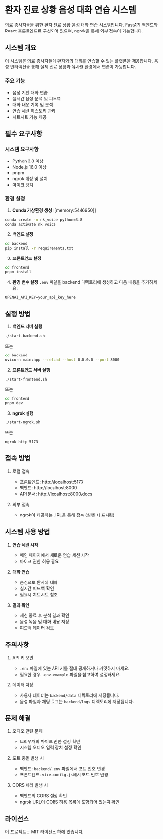 # 환자 진료 상황 음성 대화 연습 시스템

의료 종사자들을 위한 환자 진료 상황 음성 대화 연습 시스템입니다. FastAPI 백엔드와 React 프론트엔드로 구성되어 있으며, ngrok을 통해 외부 접속이 가능합니다.

## 시스템 개요

이 시스템은 의료 종사자들이 환자와의 대화를 연습할 수 있는 플랫폼을 제공합니다. 음성 인터랙션을 통해 실제 진료 상황과 유사한 환경에서 연습이 가능합니다.

### 주요 기능
- 음성 기반 대화 연습
- 실시간 음성 분석 및 피드백
- 대화 내용 기록 및 분석
- 연습 세션 히스토리 관리
- 치트시트 기능 제공

## 필수 요구사항

### 시스템 요구사항
- Python 3.8 이상
- Node.js 16.0 이상
- pnpm
- ngrok 계정 및 설치
- 마이크 장치

### 환경 설정

1. **Conda 가상환경 생성** [[memory:5446950]]
```bash
conda create -n nk_voice python=3.8
conda activate nk_voice
```

2. **백엔드 설정**
```bash
cd backend
pip install -r requirements.txt
```

3. **프론트엔드 설정**
```bash
cd frontend
pnpm install
```

4. **환경 변수 설정**
`.env` 파일을 backend 디렉토리에 생성하고 다음 내용을 추가하세요:
```
OPENAI_API_KEY=your_api_key_here
```

## 실행 방법

1. **백엔드 서버 실행**
```bash
./start-backend.sh
```
또는
```bash
cd backend
uvicorn main:app --reload --host 0.0.0.0 --port 8000
```

2. **프론트엔드 서버 실행**
```bash
./start-frontend.sh
```
또는
```bash
cd frontend
pnpm dev
```

3. **ngrok 실행**
```bash
./start-ngrok.sh
```
또는
```bash
ngrok http 5173
```

## 접속 방법

1. 로컬 접속
   - 프론트엔드: http://localhost:5173
   - 백엔드: http://localhost:8000
   - API 문서: http://localhost:8000/docs

2. 외부 접속
   - ngrok이 제공하는 URL을 통해 접속 (실행 시 표시됨)

## 시스템 사용 방법

1. **연습 세션 시작**
   - 메인 페이지에서 새로운 연습 세션 시작
   - 마이크 권한 허용 필요

2. **대화 연습**
   - 음성으로 환자와 대화
   - 실시간 피드백 확인
   - 필요시 치트시트 참조

3. **결과 확인**
   - 세션 종료 후 분석 결과 확인
   - 음성 녹음 및 대화 내용 저장
   - 피드백 데이터 검토

## 주의사항

1. API 키 보안
   - `.env` 파일에 있는 API 키를 절대 공개하거나 커밋하지 마세요.
   - 필요한 경우 `.env.example` 파일을 참고하여 설정하세요.

2. 데이터 저장
   - 사용자 데이터는 `backend/data` 디렉토리에 저장됩니다.
   - 음성 파일과 채팅 로그는 `backend/logs` 디렉토리에 저장됩니다.

## 문제 해결

1. 오디오 관련 문제
   - 브라우저의 마이크 권한 설정 확인
   - 시스템 오디오 입력 장치 설정 확인

2. 포트 충돌 발생 시
   - 백엔드: `backend/.env` 파일에서 포트 번호 변경
   - 프론트엔드: `vite.config.js`에서 포트 번호 변경

3. CORS 에러 발생 시
   - 백엔드의 CORS 설정 확인
   - ngrok URL이 CORS 허용 목록에 포함되어 있는지 확인

## 라이선스

이 프로젝트는 MIT 라이선스 하에 있습니다.